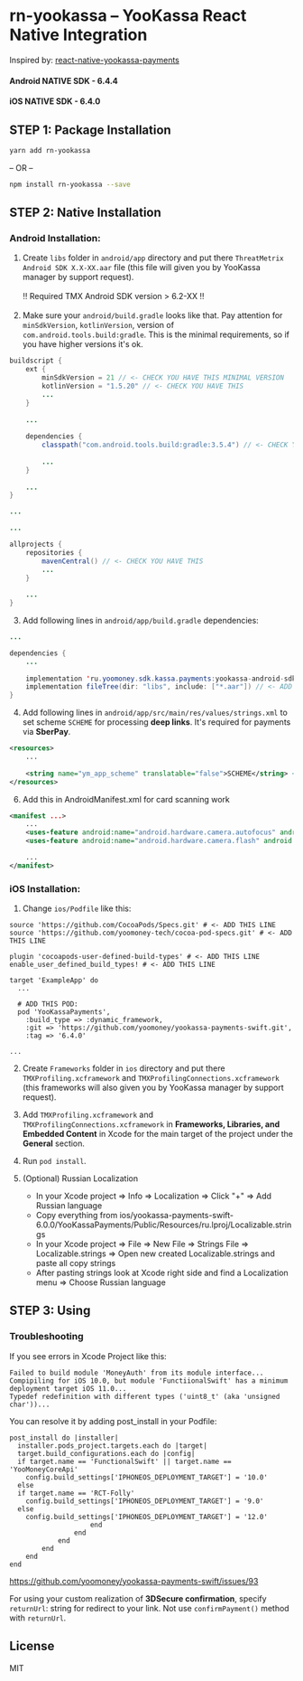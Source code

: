 # rn-yookassa – YooKassa React Native Integration

Inspired by: [react-native-yookassa-payments](https://www.npmjs.com/package/react-native-yookassa-payments)

#### Android NATIVE SDK - 6.4.4
#### iOS NATIVE SDK - 6.4.0

## STEP 1: Package Installation

```bash
yarn add rn-yookassa
```
– OR –
```bash
npm install rn-yookassa --save
```

## STEP 2: Native Installation
### Android Installation:

1.  Create `libs` folder in `android/app` directory and put there `ThreatMetrix Android SDK X.X-XX.aar` file (this file will given you by YooKassa manager by support request).<br/><br/>
‼️  Required TMX Android SDK version > 6.2-XX ‼️<br/><br/>
2.  Make sure your `android/build.gradle` looks like that. Pay attention for `minSdkVersion`, `kotlinVersion`, version of `com.android.tools.build:gradle`. This is the minimal requirements, so if you have higher versions it's ok.

```java
buildscript {
    ext {
        minSdkVersion = 21 // <- CHECK YOU HAVE THIS MINIMAL VERSION
        kotlinVersion = "1.5.20" // <- CHECK YOU HAVE THIS
        ...
    }
    
    ...
    
    dependencies {
        classpath("com.android.tools.build:gradle:3.5.4") // <- CHECK YOU HAVE THIS MINIMAL VERSION
        
        ...
    }
    
    ...
}

...
```

```java
...

allprojects {
    repositories {
        mavenCentral() // <- CHECK YOU HAVE THIS
        ...
    }
    
    ...
}
```

3.  Add following lines in `android/app/build.gradle` dependencies:

```java
...

dependencies {
    ...
    
    implementation 'ru.yoomoney.sdk.kassa.payments:yookassa-android-sdk:6.4.4' // <- ADD THIS LINE
    implementation fileTree(dir: "libs", include: ["*.aar"]) // <- ADD THIS LINE
}
```

4.  Add following lines in `android/app/src/main/res/values/strings.xml` to set scheme `SCHEME` for processing **deep links**. It's required for payments via **SberPay**.

```xml
<resources>
    ...
  
    <string name="ym_app_scheme" translatable="false">SCHEME</string> <!-- ADD THIS LINE -->
</resources>
```

6. Add this in AndroidManifest.xml for card scanning work

```xml
<manifest ...>
    ...
    <uses-feature android:name="android.hardware.camera.autofocus" android:required="false" /> <!-- ADD THIS LINE -->
    <uses-feature android:name="android.hardware.camera.flash" android:required="false" /> <!-- ADD THIS LINE -->

    ...
</manifest>
```

### iOS Installation:

1.  Change `ios/Podfile` like this:

```
source 'https://github.com/CocoaPods/Specs.git' # <- ADD THIS LINE
source 'https://github.com/yoomoney-tech/cocoa-pod-specs.git' # <- ADD THIS LINE

plugin 'cocoapods-user-defined-build-types' # <- ADD THIS LINE
enable_user_defined_build_types! # <- ADD THIS LINE

target 'ExampleApp' do
  ...

  # ADD THIS POD:
  pod 'YooKassaPayments',
    :build_type => :dynamic_framework,
    :git => 'https://github.com/yoomoney/yookassa-payments-swift.git',
    :tag => '6.4.0' 

...

```

2. Create `Frameworks` folder in `ios` directory and put there `TMXProfiling.xcframework` and `TMXProfilingConnections.xcframework` (this frameworks will also given you by YooKassa manager by support request).

3.  Add `TMXProfiling.xcframework` and `TMXProfilingConnections.xcframework` in **Frameworks, Libraries, and Embedded Content** in Xcode for the main target of the project under the **General** section.

4. Run `pod install`.

5. (Optional) Russian Localization
    - In your Xcode project => Info => Localization => Click "+" => Add Russian language
    - Copy everything from ios/yookassa-payments-swift-6.0.0/YooKassaPayments/Public/Resources/ru.lproj/Localizable.strings
    - In your Xcode project => File => New File => Strings File => Localizable.strings => Open new created Localizable.strings and paste all copy strings
    - After pasting strings look at Xcode right side and find a Localization menu => Choose Russian language

## STEP 3: Using

### Troubleshooting
If you see errors in Xcode Project like this:
```
Failed to build module 'MoneyAuth' from its module interface...
Compipiling for iOS 10.0, but module 'FunctiionalSwift' has a minimum deployment target iOS 11.0...
Typedef redefinition with different types ('uint8_t' (aka 'unsigned char'))...
```
You can resolve it by adding post_install in your Podfile:
```
post_install do |installer|
  installer.pods_project.targets.each do |target|
  target.build_configurations.each do |config|
  if target.name == 'FunctionalSwift' || target.name == 'YooMoneyCoreApi'
    config.build_settings['IPHONEOS_DEPLOYMENT_TARGET'] = '10.0'
  else
  if target.name == 'RCT-Folly'
    config.build_settings['IPHONEOS_DEPLOYMENT_TARGET'] = '9.0'
  else
    config.build_settings['IPHONEOS_DEPLOYMENT_TARGET'] = '12.0'
                    end
                end
            end
        end
    end
end
```
https://github.com/yoomoney/yookassa-payments-swift/issues/93

For using your custom realization of **3DSecure confirmation**, specify `returnUrl`: string for redirect to your link. Not use `confirmPayment()` method with `returnUrl`.


## License

MIT
